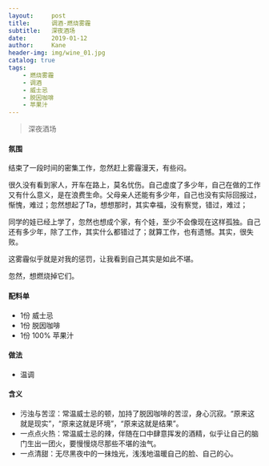 ```yaml
---
layout:     post
title:      调酒-燃烧雾霾
subtitle:   深夜酒场
date:       2019-01-12
author:     Kane
header-img: img/wine_01.jpg
catalog: true
tags:
    - 燃烧雾霾
    - 调酒
    - 威士忌
    - 脱因咖啡
    - 苹果汁
---
```


> 深夜酒场

#### 氛围
结束了一段时间的密集工作，忽然赶上雾霾漫天，有些闷。

很久没有看到家人，开车在路上，莫名忧伤。自己虚度了多少年，自己在做的工作又有什么意义，是在浪费生命。父母亲人还能有多少年，自己也没有实际回报过，惭愧，难过；忽然想起了Ta，想想那时，其实幸福，没有察觉，错过，难过；

同学的娃已经上学了，忽然也想成个家，有个娃，至少不会像现在这样孤独。自己还有多少年，除了工作，其实什么都错过了；就算工作，也有遗憾。其实，很失败。

这雾霾似乎就是对我的惩罚，让我看到自己其实是如此不堪。

忽然，想燃烧掉它们。


#### 配料单
- 1份 威士忌
- 1份 脱因咖啡
- 1份 100% 苹果汁

#### 做法
- 温调

#### 含义
- 污浊与苦涩：常温威士忌的顿，加持了脱因咖啡的苦涩，身心沉寂。“原来这就是现实”，“原来这就是环境”，“原来这就是结果”。
- 一点点火热：常温威士忌的辣，伴随在口中肆意挥发的酒精，似乎让自己的脑门生出一团火，要慢慢烧尽那些不堪的浊气。
- 一点清甜：无尽黑夜中的一抹烛光，浅浅地温暖自己的脸、自己的心。
